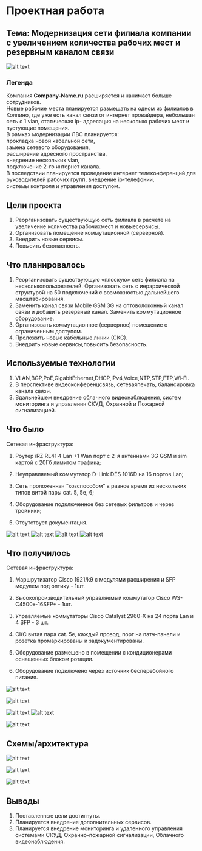 # Проектная работа
## Тема: Модернизация сети филиала компании с увеличением количества рабочих мест и резервным каналом связи
![alt text](image.png)
### Легенда
Компания <b>Company-Name.ru</b> расширяется и нанимает больше сотрудников.  
Новые рабочие места планируется размещать на одном из филиалов в Колпино, где уже есть канал связи от интернет провайдера, небольшая сеть с 1 vlan, статическая ip- адресация на несколько рабочих мест и пустующие помещения.   
В рамках модернизации ЛВС планируется:  
прокладка новой кабельной сети,  
замена сетевого оборудования,  
расширение адресного пространства,  
внедрение нескольких vlan,  
подключение 2-го интернет канала.  
В последствии планируется 
проведение интернет телеконференций для руководителей рабочих групп, 
внедрение ip-телефонии,  
системы контроля и управления доступом. 

## Цели проекта

1. Реорганизовать существующую сеть филиала в расчете на увеличение количества рабочихмест и новыесервисы.
2. Организовать помещение коммутационной (серверной).
3. Внедрить новые сервисы.
4. Повысить безопасность.  

## Что планировалось

1. Реорганизовать существующую «плоскую» сеть филиала на несколькопользователей.  Организовать сеть с иерархической структурой на 50 подключений с возможностью дальнейшего масштабирования.  
2. Заменить канал связи Mobile GSM 3G на оптоволоконный канал связи и добавить резервный канал.   Заменить коммутационное оборудование.
3. Организовать коммутационное (серверное) помещение с ограниченным доступом.  
4. Проложить новые кабельные линии (СКС).
5. Внедрить новые сервисы,повысить безопасность.

## Используемые технологии

1. VLAN,BGP,PoE,GigabitEthernet,DHCP,IPv4,Voice,NTP,STP,FTP,Wi-Fi.  
2. В перспективе видеоконференцсвязь, сетеваяпечать, балансировка канала связи.  
3. Вдальнейшем внедрение облачного видеонаблюдения, систем мониторинга и управления СКУД, Охранной и Пожарной сигнализацией.

## Что было

Сетевая инфраструктура:
1. Роутер iRZ RL41 4 Lan +1 Wan порт c 2-я антеннами 3G GSM и sim картой с 20Гб лимитом трафика;

2. Неуправляемый коммутатор D-Link DES 1016D на 16 портов Lan;

3. Сеть проложенная “хозспособом” в разное время из нескольких типов витой пары cat. 5, 5e, 6;

4. Оборудование подключенное без сетевых фильтров и через тройники;

5. Отсутствует документация.

![alt text](image-1.png) ![alt text](image-2.png)
![alt text](image-3.png) ![alt text](image-4.png)

## Что получилось

Сетевая инфраструктура:

1. Маршрутизатор Cisco 1921/k9 с модулями расширения и SFP модулем под оптику - 1шт.

2. Высокопроизводительный управляемый коммутатор Cisco WS-C4500x-16SFP+  - 1шт.

3. Управляемые коммутаторы Cisco Catalyst 2960-X на 24 порта Lan и 4 SFP -      3 шт.

3. СКС витая пара cat. 5e, каждый провод, порт на патч-панели и розетка промаркированы и задокументированы.

4. Оборудование размещено в помещении с кондиционерами оснащенных блоком ротации.

5. Оборудование подключено через источник бесперебойного питания.

![alt text](image-5.png)




![alt text](image-6.png)

![alt text](image-7.png) ![alt text](image-8.png)

![alt text](image-9.png)


## Схемы/архитектура
![alt text](image-10.png)

![alt text](image-11.png)

![alt text](image-12.png)


## Выводы

1. Поставленные цели достигнуты.
2. Планируется внедрение дополнительных сервисов.
3. Планируется внедрение мониторинга и удаленного управления системами СКУД, Охранно-пожарной сигнализации, Облачного видеонаблюдения.








